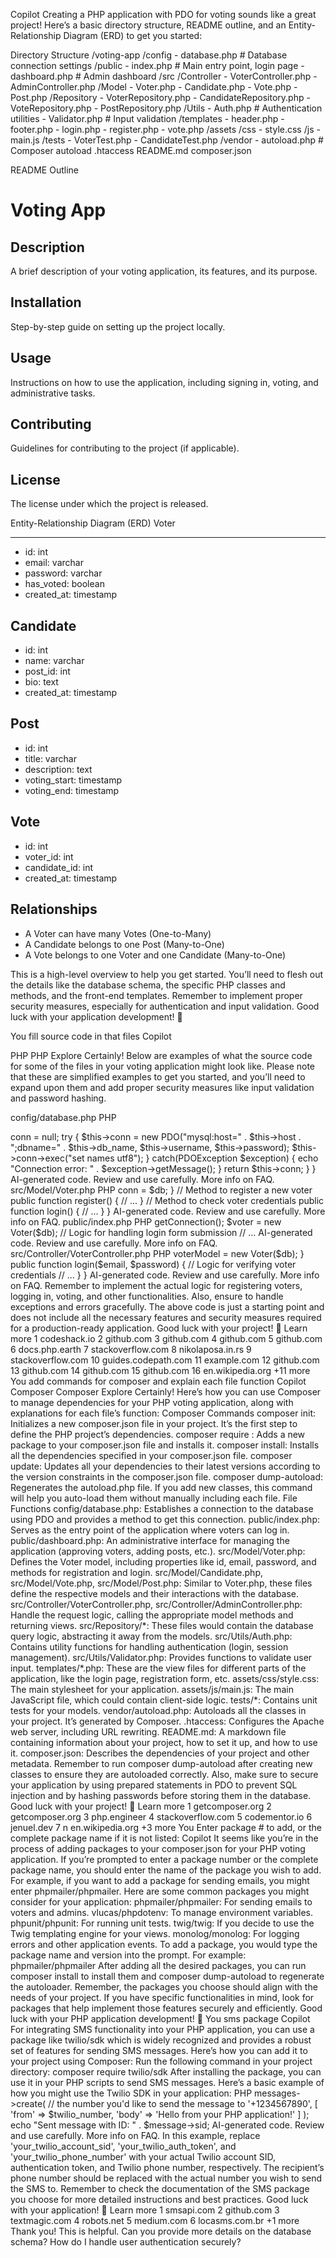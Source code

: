 Copilot
Creating a PHP application with PDO for voting sounds like a great project! Here’s a basic directory structure, README outline, and an Entity-Relationship Diagram (ERD) to get you started:

Directory Structure
/voting-app
/config - database.php # Database connection settings
/public - index.php # Main entry point, login page - dashboard.php # Admin dashboard
/src
/Controller - VoterController.php - AdminController.php
/Model - Voter.php - Candidate.php - Vote.php - Post.php
/Repository - VoterRepository.php - CandidateRepository.php - VoteRepository.php - PostRepository.php
/Utils - Auth.php # Authentication utilities - Validator.php # Input validation
/templates - header.php - footer.php - login.php - register.php - vote.php
/assets
/css - style.css
/js - main.js
/tests - VoterTest.php - CandidateTest.php
/vendor - autoload.php # Composer autoload
.htaccess
README.md
composer.json

README Outline

# Voting App

## Description

A brief description of your voting application, its features, and its purpose.

## Installation

Step-by-step guide on setting up the project locally.

## Usage

Instructions on how to use the application, including signing in, voting, and administrative tasks.

## Contributing

Guidelines for contributing to the project (if applicable).

## License

The license under which the project is released.

Entity-Relationship Diagram (ERD)
Voter

---

- id: int
- email: varchar
- password: varchar
- has_voted: boolean
- created_at: timestamp

## Candidate

- id: int
- name: varchar
- post_id: int
- bio: text
- created_at: timestamp

## Post

- id: int
- title: varchar
- description: text
- voting_start: timestamp
- voting_end: timestamp

## Vote

- id: int
- voter_id: int
- candidate_id: int
- created_at: timestamp

## Relationships

- A Voter can have many Votes (One-to-Many)
- A Candidate belongs to one Post (Many-to-One)
- A Vote belongs to one Voter and one Candidate (Many-to-One)

This is a high-level overview to help you get started. You’ll need to flesh out the details like the database schema, the specific PHP classes and methods, and the front-end templates. Remember to implement proper security measures, especially for authentication and input validation. Good luck with your application development! 🚀

You
fill source code in that files
Copilot

PHP
PHP
Explore
Certainly! Below are examples of what the source code for some of the files in your voting application might look like. Please note that these are simplified examples to get you started, and you’ll need to expand upon them and add proper security measures like input validation and password hashing.

config/database.php
PHP

<?php
class Database {
    private $host = 'localhost';
    private $db_name = 'voting_db';
    private $username = 'root';
    private $password = '';
    public $conn;

    public function getConnection() {
        $this->conn = null;
        try {
            $this->conn = new PDO("mysql:host=" . $this->host . ";dbname=" . $this->db_name, $this->username, $this->password);
            $this->conn->exec("set names utf8");
        } catch(PDOException $exception) {
            echo "Connection error: " . $exception->getMessage();
        }
        return $this->conn;
    }
}
AI-generated code. Review and use carefully. More info on FAQ.
src/Model/Voter.php
PHP

<?php
class Voter {
    private $conn;
    private $table_name = "voters";

    public $id;
    public $email;
    public $password;
    public $has_voted;

    public function __construct($db) {
        $this->conn = $db;
    }

    // Method to register a new voter
    public function register() {
        // ...
    }

    // Method to check voter credentials
    public function login() {
        // ...
    }
}
AI-generated code. Review and use carefully. More info on FAQ.
public/index.php
PHP

<?php
require_once '../config/database.php';
require_once '../src/Model/Voter.php';

$database = new Database();
$db = $database->getConnection();

$voter = new Voter($db);

// Logic for handling login form submission
// ...
AI-generated code. Review and use carefully. More info on FAQ.
src/Controller/VoterController.php
PHP

<?php
require_once '../src/Model/Voter.php';

class VoterController {
    private $voterModel;

    public function __construct($db) {
        $this->voterModel = new Voter($db);
    }

    public function login($email, $password) {
        // Logic for verifying voter credentials
        // ...
    }
}
AI-generated code. Review and use carefully. More info on FAQ.
Remember to implement the actual logic for registering voters, logging in, voting, and other functionalities. Also, ensure to handle exceptions and errors gracefully. The above code is just a starting point and does not include all the necessary features and security measures required for a production-ready application. Good luck with your project! 🚀

Learn more

1
codeshack.io
2
github.com
3
github.com
4
github.com
5
github.com
6
docs.php.earth
7
stackoverflow.com
8
nikolaposa.in.rs
9
stackoverflow.com
10
guides.codepath.com
11
example.com
12
github.com
13
github.com
14
github.com
15
github.com
16
en.wikipedia.org
+11 more
You
add commands for composer and explain each file function
Copilot

Composer
Composer
Explore
Certainly! Here’s how you can use Composer to manage dependencies for your PHP voting application, along with explanations for each file’s function:

Composer Commands
composer init: Initializes a new composer.json file in your project. It’s the first step to define the PHP project’s dependencies.
composer require <package>: Adds a new package to your composer.json file and installs it.
composer install: Installs all the dependencies specified in your composer.json file.
composer update: Updates all your dependencies to their latest versions according to the version constraints in the composer.json file.
composer dump-autoload: Regenerates the autoload.php file. If you add new classes, this command will help you auto-load them without manually including each file.
File Functions
config/database.php: Establishes a connection to the database using PDO and provides a method to get this connection.
public/index.php: Serves as the entry point of the application where voters can log in.
public/dashboard.php: An administrative interface for managing the application (approving voters, adding posts, etc.).
src/Model/Voter.php: Defines the Voter model, including properties like id, email, password, and methods for registration and login.
src/Model/Candidate.php, src/Model/Vote.php, src/Model/Post.php: Similar to Voter.php, these files define the respective models and their interactions with the database.
src/Controller/VoterController.php, src/Controller/AdminController.php: Handle the request logic, calling the appropriate model methods and returning views.
src/Repository/*: These files would contain the database query logic, abstracting it away from the models.
src/Utils/Auth.php: Contains utility functions for handling authentication (login, session management).
src/Utils/Validator.php: Provides functions to validate user input.
templates/*.php: These are the view files for different parts of the application, like the login page, registration form, etc.
assets/css/style.css: The main stylesheet for your application.
assets/js/main.js: The main JavaScript file, which could contain client-side logic.
tests/*: Contains unit tests for your models.
vendor/autoload.php: Autoloads all the classes in your project. It’s generated by Composer.
.htaccess: Configures the Apache web server, including URL rewriting.
README.md: A markdown file containing information about your project, how to set it up, and how to use it.
composer.json: Describes the dependencies of your project and other metadata.
Remember to run composer dump-autoload after creating new classes to ensure they are autoloaded correctly. Also, make sure to secure your application by using prepared statements in PDO to prevent SQL injection and by hashing passwords before storing them in the database. Good luck with your project! 🚀

Learn more

1
getcomposer.org
2
getcomposer.org
3
php.engineer
4

stackoverflow.com
5
codementor.io
6
jenuel.dev
7
n
en.wikipedia.org
+3 more
You
Enter package # to add, or the complete package name if it is not listed:
Copilot
It seems like you’re in the process of adding packages to your composer.json for your PHP voting application. If you’re prompted to enter a package number or the complete package name, you should enter the name of the package you wish to add. For example, if you want to add a package for sending emails, you might enter phpmailer/phpmailer.

Here are some common packages you might consider for your application:

phpmailer/phpmailer: For sending emails to voters and admins.
vlucas/phpdotenv: To manage environment variables.
phpunit/phpunit: For running unit tests.
twig/twig: If you decide to use the Twig templating engine for your views.
monolog/monolog: For logging errors and other application events.
To add a package, you would type the package name and version into the prompt. For example:

phpmailer/phpmailer

After adding all the desired packages, you can run composer install to install them and composer dump-autoload to regenerate the autoloader.

Remember, the packages you choose should align with the needs of your project. If you have specific functionalities in mind, look for packages that help implement those features securely and efficiently. Good luck with your PHP application development! 🚀

You
sms package
Copilot
For integrating SMS functionality into your PHP application, you can use a package like twilio/sdk which is widely recognized and provides a robust set of features for sending SMS messages. Here’s how you can add it to your project using Composer:

Run the following command in your project directory:
composer require twilio/sdk

After installing the package, you can use it in your PHP scripts to send SMS messages. Here’s a basic example of how you might use the Twilio SDK in your application:
PHP

<?php
require_once 'vendor/autoload.php';

use Twilio\Rest\Client;

$sid = 'your_twilio_account_sid';
$token = 'your_twilio_auth_token';
$twilio_number = 'your_twilio_phone_number';

$client = new Client($sid, $token);

$message = $client->messages->create(
    // the number you'd like to send the message to
    '+1234567890',
    [
        'from' => $twilio_number,
        'body' => 'Hello from your PHP application!'
    ]
);

echo "Sent message with ID: " . $message->sid;
AI-generated code. Review and use carefully. More info on FAQ.
In this example, replace 'your_twilio_account_sid', 'your_twilio_auth_token', and 'your_twilio_phone_number' with your actual Twilio account SID, authentication token, and Twilio phone number, respectively. The recipient’s phone number should be replaced with the actual number you wish to send the SMS to.

Remember to check the documentation of the SMS package you choose for more detailed instructions and best practices. Good luck with your application! 🚀

Learn more

1
smsapi.com
2

github.com
3
textmagic.com
4
robots.net
5
medium.com
6
locasms.com.br
+1 more


Thank you! This is helpful.
Can you provide more details on the database schema?
How do I handle user authentication securely?
